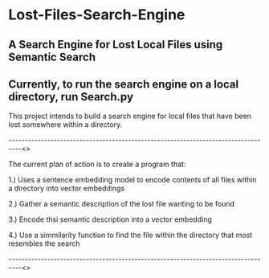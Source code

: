 # Lost-Files-Search-Engine
A Search Engine for Lost Local Files using Semantic Search
----------------------------------------------------------------------------------


## Currently, to run the search engine on a local directory, run Search.py


This project intends to build a search engine for local files that have been lost
somewhere within a directory. 

----------------------------------------------------------------------------------<>

The current plan of action is to create a program that:

1.) Uses a sentence embedding model to encode contents of all files within
    a directory into vector embeddings

2.) Gather a semantic description of the lost file wanting to be found

3.) Encode thsi semantic description into a vector embedding

4.) Use a simmilarity function to find the file within the directory that most 
    resembles the search

----------------------------------------------------------------------------------<>
    
